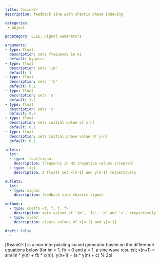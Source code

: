 ```yaml
---
title: fbsine2~
description: feedback sine with chaotic phase indexing

categories:
 - object

pdcategory: ELSE, Signal Generators

arguments:
- type: float
  description: sets frequency in Hz
  default: Nyquist
- type: float
  description: sets 'im'
  default: 1
- type: float
  description: sets 'fb'
  default: 0.1
- type: float
  description: sets 'a'
  default: 1.1
- type: float
  description: sets 'c'
  default: 0.5
- type: float
  description: sets initial value of x[n]
  default: 0.1
- type: float
  description: sets initial phase value of y[n]
  default: 0.1

inlets:
  1st:
  - type: float/signal
    description: frequency in Hz (negative values accepted)
  - type: list
    description: 2 floats set x[n-1] and y[n-1] respectively

outlets:
  1st:
  - type: signal
    description: feedback sine chaotic signal

methods:
  - type: coeffs <f, f, f, f>
    description: sets values of 'im', 'fb', 'a' and 'c', respectively
  - type: clear
    description: clears values of x[n-1] and y[n-1]

draft: false
---
```


[fbsine2~] is a non-interpolating sound generator based on the difference equations below (for im = 1, fb = 0 and a = 1, a sine wave results);
x(n+1) = sin(im * y(n) + fb * x(n));
y(n+1) = (a * y(n) + c) % 2pi

